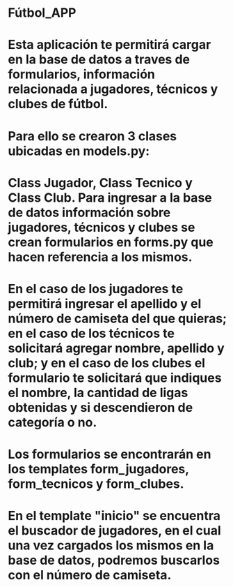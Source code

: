 # Fútbol_APP
# Esta aplicación te permitirá cargar en la base de datos a traves de formularios, información relacionada a jugadores, técnicos y clubes de fútbol.

# Para ello se crearon 3 clases ubicadas en models.py:
# Class Jugador, Class Tecnico y Class Club. Para ingresar a la base de datos información sobre jugadores, técnicos y clubes se crean formularios en forms.py que hacen referencia a los mismos.

# En el caso de los jugadores te permitirá ingresar el apellido y el número de camiseta del que quieras; en el caso de los técnicos te solicitará agregar nombre, apellido y club; y en el caso de los clubes el formulario te solicitará que indiques el nombre, la cantidad de ligas obtenidas y si descendieron de categoría o no.

# Los formularios se encontrarán en los templates form_jugadores, form_tecnicos y form_clubes.

# En el template "inicio" se encuentra el buscador de jugadores, en el cual una vez cargados los mismos en la base de datos, podremos buscarlos con el número de camiseta.
